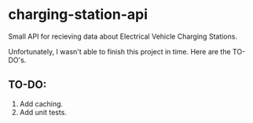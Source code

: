 # charging-station-api
Small API for recieving data about Electrical Vehicle Charging Stations. 

Unfortunately, I wasn't able to finish this project in time. Here are the TO-DO's.

## TO-DO: 
1. Add caching.
2. Add unit tests. 
